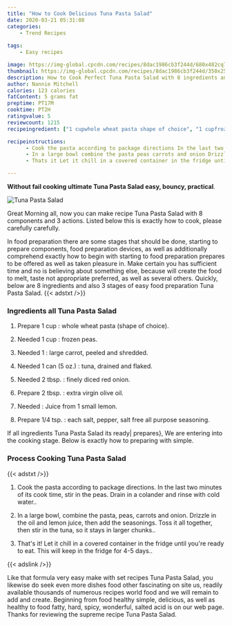 ```yaml
---
title: "How to Cook Delicious Tuna Pasta Salad"
date: 2020-03-21 05:31:08
categories:
    - Trend Recipes
    
tags:
    - Easy recipes

image: https://img-global.cpcdn.com/recipes/8dac1986cb3f244d/680x482cq70/tuna-pasta-salad-recipe-main-photo.jpg
thumbnail: https://img-global.cpcdn.com/recipes/8dac1986cb3f244d/350x250cq70/tuna-pasta-salad-recipe-main-photo.jpg
description: How to Cook Perfect Tuna Pasta Salad with 8 ingredients and 3 stages of easy cooking.
author: Nannie Mitchell
calories: 123 calories
fatContent: 5 grams fat
preptime: PT17M
cooktime: PT2H
ratingvalue: 5
reviewcount: 1215
recipeingredient: ["1 cupwhole wheat pasta shape of choice", "1 cupfrozen peas", "1large carrot peeled and shredded", "1 can (5 oz.)tuna drained and flaked", "2 tbsp.finely diced red onion", "2 tbsp.extra virgin olive oil", "Juice from 1 small lemon", "1/4 tsp.each salt pepper salt free all purpose seasoning"]

recipeinstructions: 
      - Cook the pasta according to package directions In the last two minutes of its cook time stir in the peas Drain in a colander and rinse with cold water 
      - In a large bowl combine the pasta peas carrots and onion Drizzle in the oil and lemon juice then add the seasonings Toss it all together then stir in the tuna so it stays in larger chunks 
      - Thats it Let it chill in a covered container in the fridge until youre ready to eat This will keep in the fridge for 45 days

---
```




**Without fail cooking ultimate Tuna Pasta Salad easy, bouncy, practical**. 


![Tuna Pasta Salad](https://img-global.cpcdn.com/recipes/8dac1986cb3f244d/680x482cq70/tuna-pasta-salad-recipe-main-photo.jpg "Tuna Pasta Salad")




Great Morning all, now you can make recipe Tuna Pasta Salad with 8 components and 3 actions. Listed below this is exactly how to cook, please carefully carefully.

In food preparation there are some stages that should be done, starting to prepare components, food preparation devices, as well as additionally comprehend exactly how to begin with starting to food preparation prepares to be offered as well as taken pleasure in. Make certain you has sufficient time and no is believing about something else, because will create the food to melt, taste not appropriate preferred, as well as several others. Quickly, below are 8 ingredients and also 3 stages of easy food preparation Tuna Pasta Salad.
{{< adstxt />}}

### Ingredients all Tuna Pasta Salad


1. Prepare 1 cup : whole wheat pasta (shape of choice).

1. Needed 1 cup : frozen peas.

1. Needed 1 : large carrot, peeled and shredded.

1. Needed 1 can (5 oz.) : tuna, drained and flaked.

1. Needed 2 tbsp. : finely diced red onion.

1. Prepare 2 tbsp. : extra virgin olive oil.

1. Needed  : Juice from 1 small lemon.

1. Prepare 1/4 tsp. : each salt, pepper, salt free all purpose seasoning.



If all ingredients Tuna Pasta Salad its ready| prepares}, We are entering into the cooking stage. Below is exactly how to preparing with simple.

### Process Cooking Tuna Pasta Salad

{{< adstxt />}}


1. Cook the pasta according to package directions. In the last two minutes of its cook time, stir in the peas. Drain in a colander and rinse with cold water..



1. In a large bowl, combine the pasta, peas, carrots and onion. Drizzle in the oil and lemon juice, then add the seasonings. Toss it all together, then stir in the tuna, so it stays in larger chunks..



1. That&#39;s it! Let it chill in a covered container in the fridge until you&#39;re ready to eat. This will keep in the fridge for 4-5 days..





{{< adslink />}}

Like that formula very easy make with set recipes Tuna Pasta Salad, you likewise do seek even more dishes food other fascinating on site us, readily available thousands of numerous recipes world food and we will remain to add and create. Beginning from food healthy simple, delicious, as well as healthy to food fatty, hard, spicy, wonderful, salted acid is on our web page. Thanks for reviewing the supreme recipe Tuna Pasta Salad.
